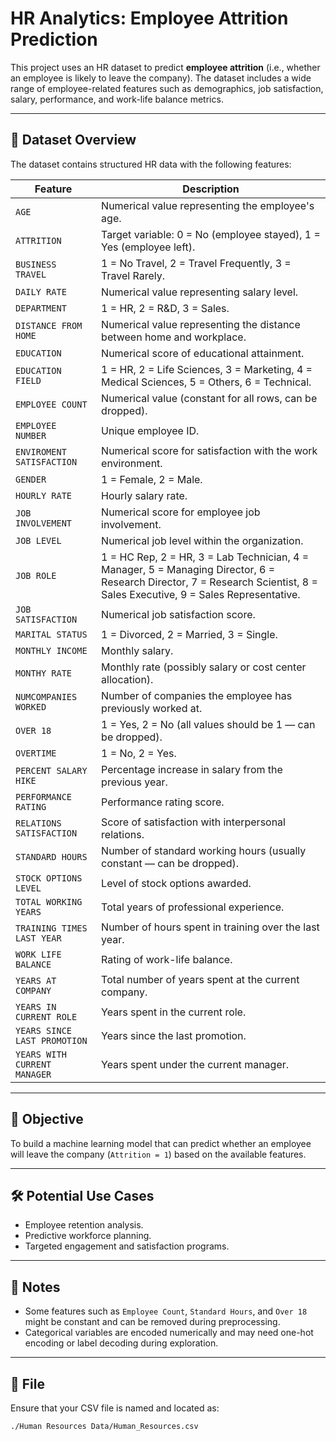 # HR Analytics: Employee Attrition Prediction

This project uses an HR dataset to predict **employee attrition** (i.e., whether an employee is likely to leave the company). The dataset includes a wide range of employee-related features such as demographics, job satisfaction, salary, performance, and work-life balance metrics.

---

## 📁 Dataset Overview

The dataset contains structured HR data with the following features:

| Feature                     | Description |
|----------------------------|-------------|
| `AGE`                      | Numerical value representing the employee's age. |
| `ATTRITION`                | Target variable: 0 = No (employee stayed), 1 = Yes (employee left). |
| `BUSINESS TRAVEL`          | 1 = No Travel, 2 = Travel Frequently, 3 = Travel Rarely. |
| `DAILY RATE`               | Numerical value representing salary level. |
| `DEPARTMENT`               | 1 = HR, 2 = R&D, 3 = Sales. |
| `DISTANCE FROM HOME`       | Numerical value representing the distance between home and workplace. |
| `EDUCATION`                | Numerical score of educational attainment. |
| `EDUCATION FIELD`          | 1 = HR, 2 = Life Sciences, 3 = Marketing, 4 = Medical Sciences, 5 = Others, 6 = Technical. |
| `EMPLOYEE COUNT`           | Numerical value (constant for all rows, can be dropped). |
| `EMPLOYEE NUMBER`          | Unique employee ID. |
| `ENVIROMENT SATISFACTION`  | Numerical score for satisfaction with the work environment. |
| `GENDER`                   | 1 = Female, 2 = Male. |
| `HOURLY RATE`              | Hourly salary rate. |
| `JOB INVOLVEMENT`          | Numerical score for employee job involvement. |
| `JOB LEVEL`                | Numerical job level within the organization. |
| `JOB ROLE`                 | 1 = HC Rep, 2 = HR, 3 = Lab Technician, 4 = Manager, 5 = Managing Director, 6 = Research Director, 7 = Research Scientist, 8 = Sales Executive, 9 = Sales Representative. |
| `JOB SATISFACTION`         | Numerical job satisfaction score. |
| `MARITAL STATUS`           | 1 = Divorced, 2 = Married, 3 = Single. |
| `MONTHLY INCOME`           | Monthly salary. |
| `MONTHY RATE`              | Monthly rate (possibly salary or cost center allocation). |
| `NUMCOMPANIES WORKED`      | Number of companies the employee has previously worked at. |
| `OVER 18`                  | 1 = Yes, 2 = No (all values should be 1 — can be dropped). |
| `OVERTIME`                 | 1 = No, 2 = Yes. |
| `PERCENT SALARY HIKE`      | Percentage increase in salary from the previous year. |
| `PERFORMANCE RATING`       | Performance rating score. |
| `RELATIONS SATISFACTION`   | Score of satisfaction with interpersonal relations. |
| `STANDARD HOURS`           | Number of standard working hours (usually constant — can be dropped). |
| `STOCK OPTIONS LEVEL`      | Level of stock options awarded. |
| `TOTAL WORKING YEARS`      | Total years of professional experience. |
| `TRAINING TIMES LAST YEAR` | Number of hours spent in training over the last year. |
| `WORK LIFE BALANCE`        | Rating of work-life balance. |
| `YEARS AT COMPANY`         | Total number of years spent at the current company. |
| `YEARS IN CURRENT ROLE`    | Years spent in the current role. |
| `YEARS SINCE LAST PROMOTION` | Years since the last promotion. |
| `YEARS WITH CURRENT MANAGER` | Years spent under the current manager. |

---

## 🎯 Objective

To build a machine learning model that can predict whether an employee will leave the company (`Attrition = 1`) based on the available features.

---

## 🛠️ Potential Use Cases

- Employee retention analysis.
- Predictive workforce planning.
- Targeted engagement and satisfaction programs.

---

## 📌 Notes

- Some features such as `Employee Count`, `Standard Hours`, and `Over 18` might be constant and can be removed during preprocessing.
- Categorical variables are encoded numerically and may need one-hot encoding or label decoding during exploration.

---

## 📂 File

Ensure that your CSV file is named and located as:

```bash
./Human Resources Data/Human_Resources.csv
